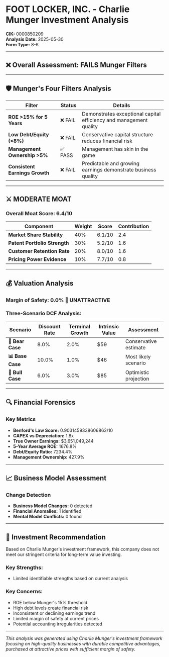 # FOOT LOCKER, INC. - Charlie Munger Investment Analysis

**CIK:** 0000850209  
**Analysis Date:** 2025-05-30  
**Form Type:** 8-K

---

## ❌ **Overall Assessment: FAILS Munger Filters**

---

## 🛡️ **Munger's Four Filters Analysis**

| Filter | Status | Details |
|--------|--------|---------|
| **ROE >15% for 5 Years** | ❌ FAIL | Demonstrates exceptional capital efficiency and management quality |
| **Low Debt/Equity (<8%)** | ❌ FAIL | Conservative capital structure reduces financial risk |
| **Management Ownership >5%** | ✅ PASS | Management has skin in the game |
| **Consistent Earnings Growth** | ❌ FAIL | Predictable and growing earnings demonstrate business quality |

---

## ⚔️ **MODERATE MOAT**

### **Overall Moat Score: 6.4/10**

| Component | Weight | Score | Contribution |
|-----------|--------|-------|--------------|
| **Market Share Stability** | 40% | 6.1/10 | 2.4 |
| **Patent Portfolio Strength** | 30% | 5.2/10 | 1.6 |
| **Customer Retention Rate** | 20% | 8.0/10 | 1.6 |
| **Pricing Power Evidence** | 10% | 7.7/10 | 0.8 |

---

## 💰 **Valuation Analysis**

### **Margin of Safety: 0.0% 🔴 **UNATTRACTIVE****

### Three-Scenario DCF Analysis:

| Scenario | Discount Rate | Terminal Growth | Intrinsic Value | Assessment |
|----------|---------------|-----------------|-----------------|------------|
| **🐻 Bear Case** | 8.0% | 2.0% | $59 | Conservative estimate |
| **📊 Base Case** | 10.0% | 1.0% | $46 | Most likely scenario |
| **🚀 Bull Case** | 6.0% | 3.0% | $85 | Optimistic projection |

---

## 🔍 **Financial Forensics**

### Key Metrics
- **Benford's Law Score:** 0.9031459338606863/10
- **CAPEX vs Depreciation:** 1.8x
- **True Owner Earnings:** $3,651,049,244
- **5-Year Average ROE:** 1676.8%
- **Debt/Equity Ratio:** 7234.4%
- **Management Ownership:** 427.9%

---

## 📈 **Business Model Assessment**

### Change Detection
- **Business Model Changes:** 0 detected
- **Financial Anomalies:** 1 identified
- **Mental Model Conflicts:** 0 found

---

## 🎯 **Investment Recommendation**

Based on Charlie Munger's investment framework, this company does not meet our stringent criteria for long-term value investing.

### Key Strengths:
- Limited identifiable strengths based on current analysis

### Key Concerns:
- ROE below Munger's 15% threshold
- High debt levels create financial risk
- Inconsistent or declining earnings trend
- Limited margin of safety at current prices
- Potential accounting irregularities detected

---

*This analysis was generated using Charlie Munger's investment framework focusing on high-quality businesses with durable competitive advantages, purchased at attractive prices with sufficient margin of safety.*
